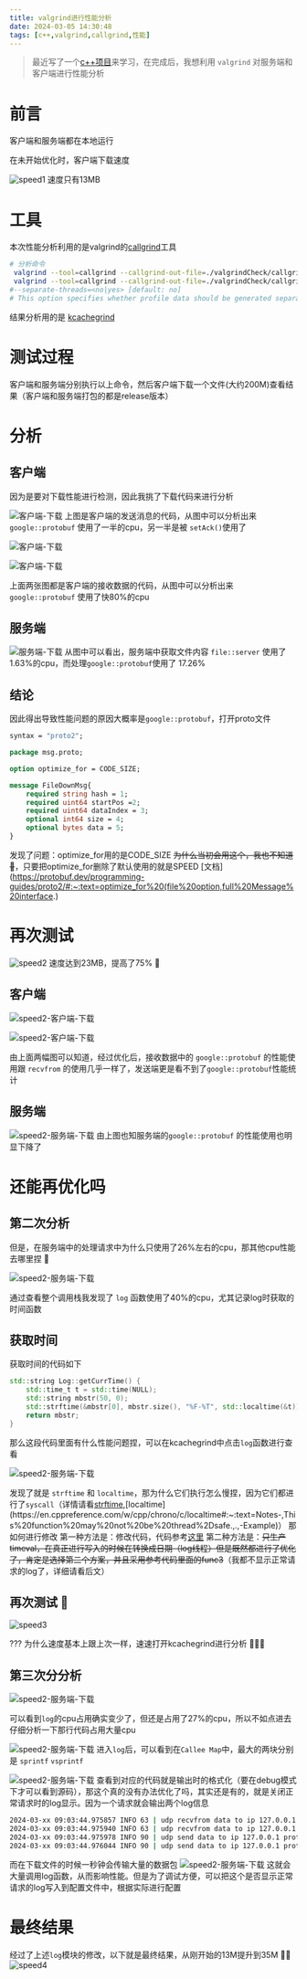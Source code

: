 ```yaml
---
title: valgrind进行性能分析
date: 2024-03-05 14:30:48
tags: [c++,valgrind,callgrind,性能]
---
```


> 最近写了一个[c++项目](https://github.com/kehaha-5/udp-transfiler)来学习，在完成后，我想利用 `valgrind` 对服务端和客户端进行性能分析

# 前言

客户端和服务端都在本地运行

在未开始优化时，客户端下载速度

![speed1](./speed1.png)
速度只有13MB


# 工具

本次性能分析利用的是valgrind的[callgrind](https://valgrind.org/docs/manual/cl-manual.html#cl-manual.options)工具
```bash
# 分析命令
 valgrind --tool=callgrind --callgrind-out-file=./valgrindCheck/callgrind/client --separate-threads=yes ./build/TRANFILER_CLIENT #客户端
 valgrind --tool=callgrind --callgrind-out-file=./valgrindCheck/callgrind/server --separate-threads=yes ./build/TRANFILER_SERVER #服务端
#--separate-threads=<no|yes> [default: no]
# This option specifies whether profile data should be generated separately for every thread. If yes, the file names get "-threadID" appended.
```
结果分析用的是 [kcachegrind](https://kcachegrind.github.io)

# 测试过程
客户端和服务端分别执行以上命令，然后客户端下载一个文件(大约200M)查看结果（客户端和服务端打包的都是release版本）

# 分析

## 客户端
因为是要对下载性能进行检测，因此我挑了下载代码来进行分析

![客户端-下载](./speed1-client-analysis-sendMsg.png)
上图是客户端的发送消息的代码，从图中可以分析出来 `google::protobuf` 使用了一半的cpu，另一半是被 `setAck()`使用了

![客户端-下载](./speed1-client-analysis-recv.png)

![客户端-下载](./speed1-client-analysis-recv2.png)

上面两张图都是客户端的接收数据的代码，从图中可以分析出来 `google::protobuf` 使用了快80%的cpu 

## 服务端
![服务端-下载](./speed1-server-analysis-1.png)
从图中可以看出，服务端中获取文件内容 `file::server` 使用了1.63%的cpu，而处理`google::protobuf`使用了 17.26%

## 结论
因此得出导致性能问题的原因大概率是`google::protobuf`，打开proto文件
```proto
syntax = "proto2";

package msg.proto;

option optimize_for = CODE_SIZE;

message FileDownMsg{
    required string hash = 1;
    required uint64 startPos =2;
    required uint64 dataIndex = 3;
    optional int64 size = 4;
    optional bytes data = 5;
}
```
发现了问题：optimize_for用的是CODE_SIZE ~~为什么当初会用这个，我也不知道🤡~~，只要把optimize_for删除了默认使用的就是SPEED [文档](https://protobuf.dev/programming-guides/proto2/#:~:text=optimize_for%20(file%20option,full%20Message%20interface.)

# 再次测试
![speed2](./speed2.png)
速度达到23MB，提高了75% 🤞

## 客户端
![speed2-客户端-下载](./speed2-client-recv.png)

![speed2-客户端-下载](./speed2-client-sendMsg.png)

由上面两幅图可以知道，经过优化后，接收数据中的 `google::protobuf` 的性能使用跟 `recvfrom` 的使用几乎一样了，发送端更是看不到了`google::protobuf`性能统计

## 服务端
![speed2-服务端-下载](./speed2-server-analysis-1.png)
由上图也知服务端的`google::protobuf` 的性能使用也明显下降了

# 还能再优化吗

## 第二次分析
但是，在服务端中的处理请求中为什么只使用了26%左右的cpu，那其他cpu性能去哪里捏 🤔

![speed2-服务端-下载](./speed2-server-analysis-2.png)

通过查看整个调用栈我发现了 `log` 函数使用了40%的cpu，尤其记录log时获取的时间函数

## 获取时间
获取时间的代码如下
```cpp
std::string Log::getCurrTime() {
    std::time_t t = std::time(NULL);
    std::string mbstr(50, 0);
    std::strftime(&mbstr[0], mbstr.size(), "%F-%T", std::localtime(&t));
    return mbstr;
}
```
那么这段代码里面有什么性能问题捏，可以在kcachegrind中点击`log`函数进行查看

![speed2-服务端-下载](./speed2-server-analysis-3.png)

发现了就是 `strftime` 和 `localtime`，那为什么它们执行怎么慢捏，因为它们都进行了`syscall`（详情请看[strftime](https://stackoverflow.com/questions/8174147/strftime-performance-vs-snprintf#:~:text=POSIX%20requires%20strftime%20to%20call%20tzset()%20(or%20act%20as%20if%20it%20did)%2C%20which%20on%20a%20linux%20system%20will%20likely%20stat%20/etc/timezone%20and%20other%20files%2C%20which%20is%20slow%20(compared%20to%20snprintf).%20Setting%20the%20TZ%20environment%20variable%20will%20generally%20give%20it%20a%20great%20boost.),[localtime](https://en.cppreference.com/w/cpp/chrono/c/localtime#:~:text=Notes-,This%20function%20may%20not%20be%20thread%2Dsafe.,.,-Example)）
那如何进行修改
第一种方法是：修改代码，代码参考[这里](https://gist.github.com/felipou/ad107bbb3a91814679beb22c0686fbeb)
第二种方法是：~~只生产 timeval，在真正进行写入的时候在转换成日期（log线程）但是既然都进行了优化了，肯定是选择第二个方案，并且采用参考代码里面的func3~~（我都不显示正常请求的log了，详细请看后文）

## 再次测试 🤡

![speed3](./speed3.png)

??? 为什么速度基本上跟上次一样，速速打开kcachegrind进行分析 🤺🤺🤺

## 第三次分分析

![speed2-服务端-下载](./speed3-server-analysis-1.png)

可以看到`log`的cpu占用确实变少了，但还是占用了27%的cpu，所以不如点进去仔细分析一下那行代码占用大量cpu

![speed2-服务端-下载](./speed3-server-analysis-2.png)
进入`log`后，可以看到在`Callee Map`中，最大的两块分别是 `sprintf` `vsprintf`

![speed2-服务端-下载](./speed3-server-analysis-3.png)
查看到对应的代码就是输出时的格式化（要在debug模式下才可以看到源码），那这个真的没有办法优化了吗，其实还是有的，就是关闭正常请求时的log显示。因为一个请求就会输出两个log信息
```bash
2024-03-xx 09:03:44.975857 INFO 63 | udp recvfrom data to ip 127.0.0.1 prot 35512 ack is 1315955221
2024-03-xx 09:03:44.975940 INFO 63 | udp recvfrom data to ip 127.0.0.1 prot 35512 ack is 508775843
2024-03-xx 09:03:44.975978 INFO 90 | udp send data to ip 127.0.0.1 prot 35512 ack is 3372925139
2024-03-xx 09:03:44.976044 INFO 90 | udp send data to ip 127.0.0.1 prot 35512 ack is 508775843
```
而在下载文件的时候一秒钟会传输大量的数据包
![speed2-服务端-下载](./speed3-server-analysis-4.png)
这就会大量调用log函数，从而影响性能。但是为了调试方便，可以把这个是否显示正常请求的log写入到配置文件中，根据实际进行配置

# 最终结果
经过了上述`log`模块的修改，以下就是最终结果，从刚开始的13M提升到35M 🤞🤞
![speed4](./speed4.png)
